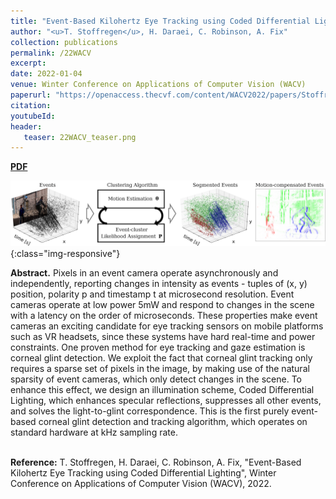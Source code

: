 ```yaml
---
title: "Event-Based Kilohertz Eye Tracking using Coded Differential Lighting"
author: "<u>T. Stoffregen</u>, H. Daraei, C. Robinson, A. Fix"
collection: publications
permalink: /22WACV
excerpt: 
date: 2022-01-04
venue: Winter Conference on Applications of Computer Vision (WACV)
paperurl: "https://openaccess.thecvf.com/content/WACV2022/papers/Stoffregen_Event-Based_Kilohertz_Eye_Tracking_Using_Coded_Differential_Lighting_WACV_2022_paper.pdf"
citation: 
youtubeId: 
header:
   teaser: 22WACV_teaser.png
---
```


<a href="https://openaccess.thecvf.com/content/WACV2022/papers/Stoffregen_Event-Based_Kilohertz_Eye_Tracking_Using_Coded_Differential_Lighting_WACV_2022_paper.pdf" target="_blank"><b>PDF</b></a>&emsp;

![ICCV_banner](/images/19ICCV_banner.png){:class="img-responsive"}

<b>Abstract.</b> Pixels in an event camera operate asynchronously and independently, reporting changes in intensity as events - tuples of (x, y) position, polarity p and timestamp t at microsecond resolution.
Event cameras operate at low power 5mW and respond to changes in the scene with a latency on the order of microseconds.
These properties make event cameras an exciting candidate for eye tracking sensors on mobile platforms such as VR headsets, since these systems have hard real-time and power constraints.
One proven method for eye tracking and gaze estimation is corneal glint detection. 
We exploit the fact that corneal glint tracking only requires a sparse set of pixels in the image, by making use of the natural sparsity of event cameras, which only detect changes in the scene.
To enhance this effect, we design an illumination scheme, Coded Differential Lighting,  which enhances specular reflections, suppresses all other events, and solves the light-to-glint correspondence.
This is the first purely event-based corneal glint detection and tracking algorithm, which operates on standard hardware at kHz sampling rate. 

<br />
<b>Reference:</b>
T. Stoffregen, H. Daraei, C. Robinson, A. Fix, "Event-Based Kilohertz Eye Tracking using Coded Differential Lighting", Winter Conference on Applications of Computer Vision (WACV), 2022.
<br />

